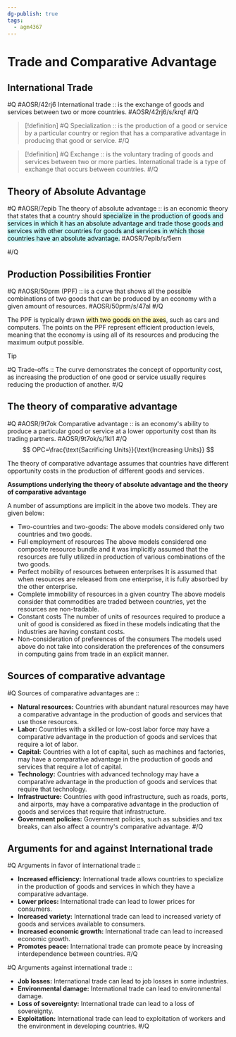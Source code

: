 ```yaml
---
dg-publish: true
tags:
  - agm4367
---
```


# Trade and Comparative Advantage  
## International Trade

#Q  #AOSR/42rj6
International trade :: is the exchange of goods and services between two or more countries.  #AOSR/42rj6/s/krqf
#/Q 

> [!definition]
> #Q
> Specialization :: is the production of a good or service by a particular country or region that has a comparative advantage in producing that good or service. 
> #/Q 

> [!definition]
> #Q 
> Exchange :: is the voluntary trading of goods and services between two or more parties. International trade is a type of exchange that occurs between countries.
> #/Q 


## Theory of Absolute Advantage
#Q #AOSR/7epib
The theory of absolute advantage :: is an economic theory that states that a country should <mark style="background: #ABF7F7A6;">specialize in the production of goods and services in which it has an absolute advantage and trade those goods and services with other countries for goods and services in which those countries have an absolute advantage.</mark> #AOSR/7epib/s/5ern



#/Q 

## Production Possibilities Frontier
#Q #AOSR/50prm
(PPF) :: is a curve that shows all the possible combinations of two goods that can be produced by an economy with a given amount of resources.  #AOSR/50prm/s/47al
#/Q 

The PPF is typically drawn <mark style="background: #FFF3A3A6;">with two goods on the axes</mark>, such as cars and computers. The points on the PPF represent efficient production levels, meaning that the economy is using all of its resources and producing the maximum output possible.


> [!tip]
> #Q
> Trade-offs :: The curve demonstrates the concept of opportunity cost, as increasing the production of one good or service usually requires reducing the production of another. 
> #/Q 
## The theory of comparative advantage  
#Q #AOSR/9t7ok
Comparative advantage :: is an economy's ability to produce a particular good or service at a lower opportunity cost than its trading partners. #AOSR/9t7ok/s/1kl1
#/Q 
$$
OPC=\frac{\text{Sacrificing Units}}{\text{Increasing Units}}
$$

The theory of comparative advantage assumes that countries have different opportunity costs in the production of different goods and services. 


**Assumptions underlying the theory of absolute advantage  and the theory of comparative advantage**

A number of assumptions are implicit in the above two models. They are given below:

- Two-countries and two-goods:  The above models considered only two countries and two goods. 
- Full employment of resources  The above models considered one composite resource bundle and it was  implicitly assumed that the resources are fully utilized in production of various  combinations of the two goods. 
- Perfect mobility of resources between enterprises  It is assumed that when resources are released from one enterprise, it is fully  absorbed by the other enterprise.
- Complete immobility of resources in a given country  The above models consider that commodities are traded between countries, yet  the resources are non-tradable. 
- Constant costs  The number of units of resources required to produce a unit of good is considered  as fixed in these models indicating that the industries are having constant costs.  
- Non-consideration of preferences of the consumers  The models used above do not take into consideration the preferences of the  consumers in computing gains from trade in an explicit manner.

## Sources of comparative advantage  
#Q 
Sources of comparative advantages are ::
- **Natural resources:** Countries with abundant natural resources may have a comparative advantage in the production of goods and services that use those resources.
- **Labor:** Countries with a skilled or low-cost labor force may have a comparative advantage in the production of goods and services that require a lot of labor. 
- **Capital:** Countries with a lot of capital, such as machines and factories, may have a comparative advantage in the production of goods and services that require a lot of capital.
- **Technology:** Countries with advanced technology may have a comparative advantage in the production of goods and services that require that technology. 
- **Infrastructure:** Countries with good infrastructure, such as roads, ports, and airports, may have a comparative advantage in the production of goods and services that require that infrastructure. 
- **Government policies:** Government policies, such as subsidies and tax breaks, can also affect a country's comparative advantage. 
#/Q 

## Arguments for and against International trade  
#Q 
Arguments in favor of international trade ::
- **Increased efficiency:** International trade allows countries to specialize in the production of goods and services in which they have a comparative advantage. 
- **Lower prices:** International trade can lead to lower prices for consumers.
- **Increased variety:** International trade can lead to increased variety of goods and services available to consumers. 
- **Increased economic growth:** International trade can lead to increased economic growth. 
- **Promotes peace:** International trade can promote peace by increasing interdependence between countries.
#/Q 


#Q 
Arguments against international trade ::
- **Job losses:** International trade can lead to job losses in some industries. 
- **Environmental damage:** International trade can lead to environmental damage. 
- **Loss of sovereignty:** International trade can lead to a loss of sovereignty. 
- **Exploitation:** International trade can lead to exploitation of workers and the environment in developing countries.
#/Q 